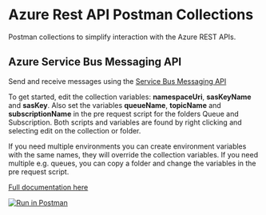 # Azure Rest API Postman Collections
Postman collections to simplify interaction with the Azure REST APIs.
## Azure Service Bus Messaging API

Send and receive messages using the [Service Bus Messaging API](https://docs.microsoft.com/en-us/rest/api/servicebus/service-bus-runtime-rest)

To get started, edit the collection variables: **namespaceUri**, **sasKeyName** and **sasKey**. Also set the variables **queueName**, **topicName** and **subscriptionName** in the pre request script for the folders Queue and Subscription. Both scripts and variables are found by right clicking and selecting edit on the collection or folder.

If you need multiple environments you can create environment variables with the same names, they will override the collection variables. If you need multiple e.g. queues, you can copy a folder and change the variables in the pre request script.

[Full documentation here](https://documenter.getpostman.com/view/856851/collection/7TKgY9H)

[![Run in Postman](https://run.pstmn.io/button.svg)](https://app.getpostman.com/run-collection/b5e5a9f46b7343994891)